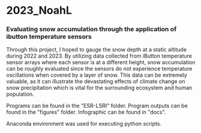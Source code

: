 # 2023_NoahL

### Evaluating snow accumulation through the application of ibutton temperature sensors

Through this project, I hoped to gauge the snow depth at a static altitude during 2022 and 2023. By utilizing data collected from iButton temperature sensor arrays where each sensor is at a different height, snow accumulation can be roughly evaluated since the sensors do not experience temperature oscillations when covered by a layer of snow. This data can be extremely valuable, as it can illustrate the devastating effects of climate change on snow precipitation which is vital for the surrounding ecosystem and human population. 

Programs can be found in the "ESR-LSRI" folder. Program outputs can be found in the "figures" folder. Infographic can be found in "docs".

Anaconda environment was used for executing python scripts.


